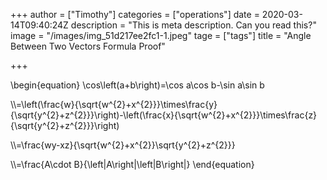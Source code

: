 +++
author = ["Timothy"]
categories = ["operations"]
date = 2020-03-14T09:40:24Z
description = "This is meta description. Can you read this?"
image = "/images/img_51d217ee2fc1-1.jpeg"
tage = ["tags"]
title = "Angle Between Two Vectors Formula Proof"

+++

\\begin{equation}
\\cos\\left(a+b\\right)=\\cos a\\cos b-\\sin a\\sin b

\\\\=\\left(\\frac{w}{\\sqrt{w^{2}+x^{2}}}\\times\\frac{y}{\\sqrt{y^{2}+z^{2}}}\\right)-\\left(\\frac{x}{\\sqrt{w^{2}+x^{2}}}\\times\\frac{z}{\\sqrt{y^{2}+z^{2}}}\\right)

\\\\=\\frac{wy-xz}{\\sqrt{w^{2}+x^{2}}\\sqrt{y^{2}+z^{2}}}

\\\\=\\frac{A\\cdot B}{\\left|A\\right|\\left|B\\right|} \\end{equation}